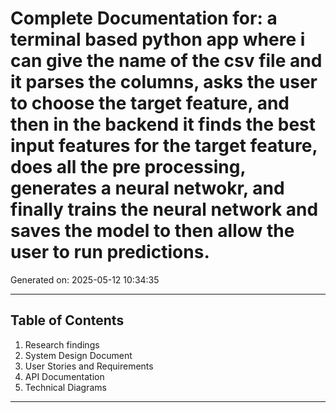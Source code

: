 # Complete Documentation for: a terminal based python app where i can give the name of the csv file and it parses the columns, asks the user to choose the target feature, and then in the backend it finds the best input features for the target feature, does all the pre processing, generates a neural netwokr, and finally trains the neural network and saves the model to then allow the user to run predictions.

Generated on: 2025-05-12 10:34:35

---

## Table of Contents

1. Research findings
2. System Design Document
3. User Stories and Requirements
4. API Documentation
5. Technical Diagrams

---

